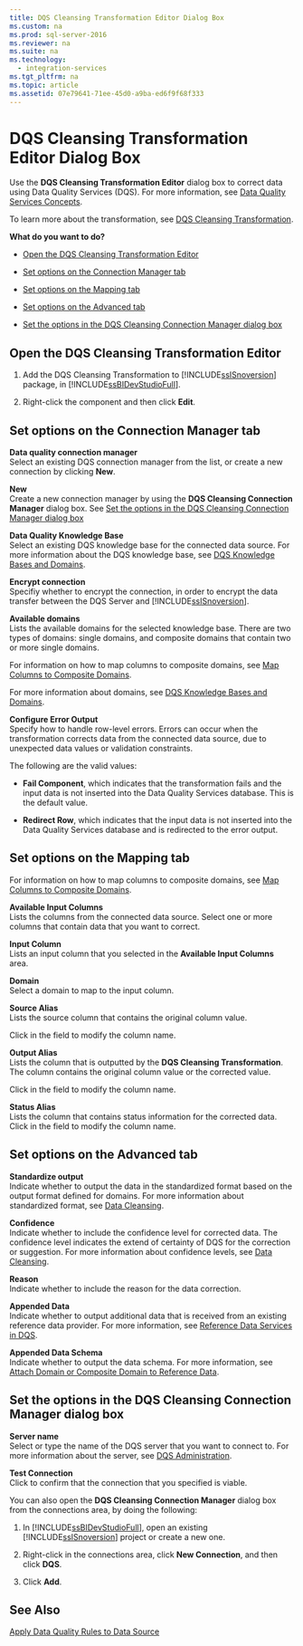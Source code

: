 ```yaml
---
title: DQS Cleansing Transformation Editor Dialog Box
ms.custom: na
ms.prod: sql-server-2016
ms.reviewer: na
ms.suite: na
ms.technology: 
  - integration-services
ms.tgt_pltfrm: na
ms.topic: article
ms.assetid: 07e79641-71ee-45d0-a9ba-ed6f9f68f333
---
```

# DQS Cleansing Transformation Editor Dialog Box
  Use the **DQS Cleansing Transformation Editor** dialog box to correct data using Data Quality Services \(DQS\). For more information, see [Data Quality Services Concepts](../../Topics/TopicNameNotContainA/Data-Quality-Services-Concepts.md).  
  
 To learn more about the transformation, see [DQS Cleansing Transformation](../../Topics/TopicNameNotContainA/DQS-Cleansing-Transformation.md).  
  
 **What do you want to do?**  
  
-   [Open the DQS Cleansing Transformation Editor](#open)  
  
-   [Set options on the Connection Manager tab](#connection)  
  
-   [Set options on the Mapping tab](#mapping)  
  
-   [Set options on the Advanced tab](#advanced)  
  
-   [Set the options in the DQS Cleansing Connection Manager dialog box](#manager)  
  
##  <a name="open"></a> Open the DQS Cleansing Transformation Editor  
  
1.  Add the DQS Cleansing Transformation to [!INCLUDE[ssISnoversion](../../Token/Other/ssISnoversion_md.md)] package, in [!INCLUDE[ssBIDevStudioFull](../../Token/Other/ssBIDevStudioFull_md.md)].  
  
2.  Right\-click the component and then click **Edit**.  
  
##  <a name="connection"></a> Set options on the Connection Manager tab  
 **Data quality connection manager**  
 Select an existing DQS connection manager from the list, or create a new connection by clicking **New**.  
  
 **New**  
 Create a new connection manager by using the **DQS Cleansing Connection Manager** dialog box. See [Set the options in the DQS Cleansing Connection Manager dialog box](#manager)  
  
 **Data Quality Knowledge Base**  
 Select an existing DQS knowledge base for the connected data source. For more information about the DQS knowledge base, see [DQS Knowledge Bases and Domains](../../Topics/TopicNameNotContainA/DQS-Knowledge-Bases-and-Domains.md).  
  
 **Encrypt connection**  
 Specifiy whether to encrypt the connection, in order to encrypt the data transfer between the DQS Server and [!INCLUDE[ssISnoversion](../../Token/Other/ssISnoversion_md.md)].  
  
 **Available domains**  
 Lists the available domains for the selected knowledge base. There are two types of domains: single domains, and composite domains that contain two or more single domains.  
  
 For information on how to map columns to composite domains, see [Map Columns to Composite Domains](../../Topics/TopicNameNotContainA/Map-Columns-to-Composite-Domains.md).  
  
 For more information about domains, see [DQS Knowledge Bases and Domains](../../Topics/TopicNameNotContainA/DQS-Knowledge-Bases-and-Domains.md).  
  
 **Configure Error Output**  
 Specify how to handle row\-level errors. Errors can occur when the transformation corrects data from the connected data source, due to unexpected data values or validation constraints.  
  
 The following are the valid values:  
  
-   **Fail Component**, which indicates that the transformation fails and the input data is not inserted into the Data Quality Services database. This is the default value.  
  
-   **Redirect Row**, which indicates that the input data is not inserted into the Data Quality Services database and is redirected to the error output.  
  
##  <a name="mapping"></a> Set options on the Mapping tab  
 For information on how to map columns to composite domains, see [Map Columns to Composite Domains](../../Topics/TopicNameNotContainA/Map-Columns-to-Composite-Domains.md).  
  
 **Available Input Columns**  
 Lists the columns from the connected data source. Select one or more columns that contain data that you want to correct.  
  
 **Input Column**  
 Lists an input column that you selected in the **Available Input Columns** area.  
  
 **Domain**  
 Select a domain to map to the input column.  
  
 **Source Alias**  
 Lists the source column that contains the original column value.  
  
 Click in the field to modify the column name.  
  
 **Output Alias**  
 Lists the column that is outputted by the **DQS Cleansing Transformation**. The column contains the original column value or the corrected value.  
  
 Click in the field to modify the column name.  
  
 **Status Alias**  
 Lists the column that contains status information for the corrected data. Click in the field to modify the column name.  
  
##  <a name="advanced"></a> Set options on the Advanced tab  
 **Standardize output**  
 Indicate whether to output the data in the standardized format based on the output format defined for domains. For more information about standardized format, see [Data Cleansing](../../Topics/TopicNameNotContainA/Data-Cleansing.md).  
  
 **Confidence**  
 Indicate whether to include the confidence level for corrected data. The confidence level indicates the extend of certainty of DQS for the correction or suggestion. For more information about confidence levels, see [Data Cleansing](../../Topics/TopicNameNotContainA/Data-Cleansing.md).  
  
 **Reason**  
 Indicate whether to include the reason for the data correction.  
  
 **Appended Data**  
 Indicate whether to output additional data that is received from an existing reference data provider. For more information, see [Reference Data Services in DQS](../../Topics/TopicNameNotContainA/Reference-Data-Services-in-DQS.md).  
  
 **Appended Data Schema**  
 Indicate whether to output the data schema. For more information, see [Attach Domain or Composite Domain to Reference Data](../../Topics/TopicNameNotContainA/Attach-Domain-or-Composite-Domain-to-Reference-Data.md).  
  
##  <a name="manager"></a> Set the options in the DQS Cleansing Connection Manager dialog box  
 **Server name**  
 Select or type the name of the DQS server that you want to connect to. For more information about the server, see [DQS Administration](../../Topics/TopicNameNotContainA/DQS-Administration.md).  
  
 **Test Connection**  
 Click to confirm that the connection that you specified is viable.  
  
 You can also open the **DQS Cleansing Connection Manager** dialog box from the connections area, by doing the following:  
  
1.  In [!INCLUDE[ssBIDevStudioFull](../../Token/Other/ssBIDevStudioFull_md.md)], open an existing [!INCLUDE[ssISnoversion](../../Token/Other/ssISnoversion_md.md)] project or create a new one.  
  
2.  Right\-click in the connections area, click **New Connection**, and then click **DQS**.  
  
3.  Click **Add**.  
  
## See Also  
 [Apply Data Quality Rules to Data Source](../../Topics/TopicNameNotContainA/Apply-Data-Quality-Rules-to-Data-Source.md)  
  
  